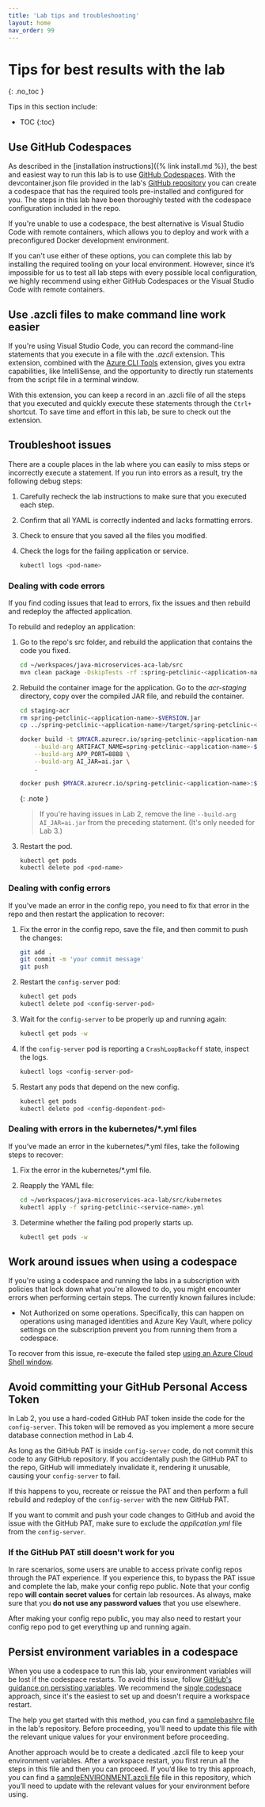 ```yaml
---
title: 'Lab tips and troubleshooting'
layout: home
nav_order: 99
---
```


# Tips for best results with the lab
{: .no_toc }

Tips in this section include:

- TOC
{:toc}

## Use GitHub Codespaces

As described in the [installation instructions]({% link install.md %}), the best and easiest way to run this lab is to use [GitHub Codespaces](https://github.com/features/codespaces). With the devcontainer.json file provided in the lab's [GitHub repository](https://github.com/Azure-Samples/java-microservices-aca-lab) you can create a codespace that has the required tools pre-installed and configured for you. The steps in this lab have been thoroughly tested with the codespace configuration included in the repo. 

If you're unable to use a codespace, the best alternative is Visual Studio Code with remote containers, which allows you to deploy and work with a preconfigured Docker development environment. 

If you can't use either of these options, you can complete this lab by installing the required tooling on your local environment. However, since it’s impossible for us to test all lab steps with every possible local configuration, we highly recommend using either GitHub Codespaces or the Visual Studio Code with remote containers.

## Use .azcli files to make command line work easier 

If you're using Visual Studio Code, you can record the command-line statements that you execute in a file with the _.azcli_ extension. This extension, combined with the [Azure CLI Tools](https://marketplace.visualstudio.com/items?itemName=ms-vscode.azurecli) extension, gives you extra capabilities, like IntelliSense, and the opportunity to directly run statements from the script file in a terminal window. 

With this extension, you can keep a record in an .azcli file of all the steps that you executed and quickly execute these statements through the `Ctrl+` shortcut. To save time and effort in this lab, be sure to check out the extension.

## Troubleshoot issues

There are a couple places in the lab where you can easily to miss steps or incorrectly execute a statement. If you run into errors as a result,  try the following debug steps:

1.	Carefully recheck the lab instructions to make sure that you executed each step.

1.	Confirm that all YAML is correctly indented and lacks formatting errors.

1.	Check to ensure that you saved all the files you modified.

1.	Check the logs for the failing application or service.

      ```bash
      kubectl logs <pod-name>
      ```

### Dealing with code errors

If you find coding issues that lead to errors, fix the issues and then rebuild and redeploy the affected application.

To rebuild and redeploy an application:

1.	Go to the repo's src folder, and rebuild the application that contains the code you fixed.

      ```bash
      cd ~/workspaces/java-microservices-aca-lab/src
      mvn clean package -DskipTests -rf :spring-petclinic-<application-name>
      ```

1. Rebuild the container image for the application. Go to the _acr-staging_ directory, copy over the compiled JAR file, and rebuild the container.

   ```bash
   cd staging-acr
   rm spring-petclinic-<application-name>-$VERSION.jar
   cp ../spring-petclinic-<application-name>/target/spring-petclinic-<application-name>-$VERSION.jar spring-petclinic-<application-name>-$VERSION.jar
   
   docker build -t $MYACR.azurecr.io/spring-petclinic-<application-name>:$VERSION \
       --build-arg ARTIFACT_NAME=spring-petclinic-<application-name>-$VERSION.jar \
       --build-arg APP_PORT=8888 \
       --build-arg AI_JAR=ai.jar \
       .

   docker push $MYACR.azurecr.io/spring-petclinic-<application-name>:$VERSION
   ```

   {: .note }
   > If you're having issues in Lab 2, remove the line `--build-arg AI_JAR=ai.jar` from the preceding statement. (It's only needed for Lab 3.)

1. Restart the pod.

   ```bash
   kubectl get pods
   kubectl delete pod <pod-name> 
   ```

### Dealing with config errors

If you've made an error in the config repo, you need to fix that error in the repo and then restart the application to recover:

1. Fix the error in the config repo, save the file, and then commit to push the changes:

   ```bash
   git add .
   git commit -m 'your commit message'
   git push
   ```

1. Restart the `config-server` pod:

   ```bash
   kubectl get pods
   kubectl delete pod <config-server-pod> 
   ```

1. Wait for the `config-server` to be properly up and running again:

   ```bash
   kubectl get pods -w
   ```

1. If the `config-server` pod is reporting a `CrashLoopBackoff` state, inspect the logs.

   ```bash
   kubectl logs <config-server-pod> 
   ```

1. Restart any pods that depend on the new config.

   ```bash
   kubectl get pods
   kubectl delete pod <config-dependent-pod> 
   ```

### Dealing with errors in the kubernetes/*.yml files

If you've made an error in the kubernetes/*.yml files, take the following steps to recover:

1. Fix the error in the kubernetes/*.yml file.

1. Reapply the YAML file:

   ```bash
   cd ~/workspaces/java-microservices-aca-lab/src/kubernetes
   kubectl apply -f spring-petclinic-<service-name>.yml
   ```

1. Determine whether the failing pod properly starts up.

   ```bash
   kubectl get pods -w
   ```

## Work around issues when using a codespace

If you're using a codespace and running  the labs in a subscription with policies that lock down what you're allowed to do, you might encounter errors when performing certain steps. The currently known failures include:

- Not Authorized on some operations. Specifically, this can happen on operations using managed identities and Azure Key Vault, where policy settings on the subscription prevent you from running them from a codespace.

To recover from this issue, re-execute the failed step [using an Azure Cloud Shell window](https://learn.microsoft.com/en-us/azure/cloud-shell/using-the-shell-window).

## Avoid committing your GitHub Personal Access Token

In Lab 2, you use a hard-coded GitHub PAT token inside the code for the `config-server`. This token will be removed as you implement a more secure database connection method in Lab 4. 

As long as the GitHub PAT is inside `config-server` code, do not commit this code to any GitHub repository. If you accidentally push the GitHub PAT to the repo, GitHub will immediately invalidate it, rendering it unusable, causing your `config-server` to fail.

If this happens to you, recreate or reissue the PAT and then perform a full rebuild and redeploy of the `config-server` with the new GitHub PAT.

If you want to commit and push your code changes to GitHub and avoid the issue with the GitHub PAT, make sure to exclude the _application.yml_ file from the `config-server`.

### If the GitHub PAT still doesn't work for you

In rare scenarios, some users are unable to access private config repos through the PAT experience. If you experience this, to bypass the PAT issue and complete the lab, make your config repo public. Note that your config repo **will contain secret values** for certain lab resources. As always, make sure that you **do not use any password values** that you use elsewhere. 

After making your config repo public, you may also need to restart your config repo pod to get everything up and running again.

## Persist environment variables in a codespace

When you use  a codespace to run this lab, your environment variables will be lost if the codespace restarts. To avoid this issue, follow [GitHub's guidance on persisting variables](https://docs.github.com/en/enterprise-cloud@latest/codespaces/developing-in-codespaces/persisting-environment-variables-and-temporary-files). We recommend the [single codespace](https://docs.github.com/en/enterprise-cloud@latest/codespaces/developing-in-codespaces/persisting-environment-variables-and-temporary-files#for-a-single-codespace) approach, since it's the easiest to set up and doesn't require a workspace restart.

The help you get started with this method, you can find a [samplebashrc file](https://github.com/Azure-Samples/java-microservices-aca-lab/blob/main/solution/samplebashrc) in the lab's repository. Before proceeding, you'll need to update this file with the relevant unique values for your environment before proceeding.

Another approach would be to create a dedicated .azcli file to keep your environment variables. After a workspace restart, you first rerun all the steps in this file and then you can proceed. If you’d like to try this approach, you can find a [sampleENVIRONMENT.azcli file](https://github.com/Azure-Samples/java-microservices-aca-lab/blob/main/solution/sampleENVIRONMENT.azcli) file in this repository, which you’ll need to update with the relevant values for your environment before using.

